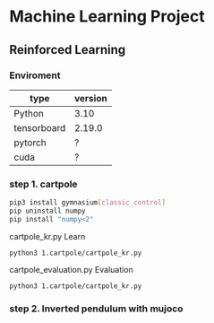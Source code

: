 # Machine Learning Project
## Reinforced Learning

### Enviroment

|type|version|
|------|---|
|Python|3.10|
|tensorboard|2.19.0|
|pytorch|?|
|cuda|?|


### step 1. cartpole

```bash
pip3 install gymnasium[classic_control]
pip uninstall numpy
pip install "numpy<2"
```

cartpole_kr.py 
Learn
```
python3 1.cartpole/cartpole_kr.py
```
cartpole_evaluation.py
Evaluation
```
python3 1.cartpole/cartpole_kr.py
```

### step 2. Inverted pendulum with mujoco